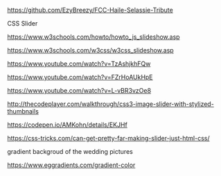 https://github.com/EzyBreezy/FCC-Haile-Selassie-Tribute

CSS Slider

https://www.w3schools.com/howto/howto_js_slideshow.asp

https://www.w3schools.com/w3css/w3css_slideshow.asp

https://www.youtube.com/watch?v=TzAshjkhFQw

https://www.youtube.com/watch?v=FZrHoAUkHpE

https://www.youtube.com/watch?v=L-vBR3vzOe8

http://thecodeplayer.com/walkthrough/css3-image-slider-with-stylized-thumbnails

https://codepen.io/AMKohn/details/EKJHf

https://css-tricks.com/can-get-pretty-far-making-slider-just-html-css/

gradient backgroud of the wedding pictures 

https://www.eggradients.com/gradient-color